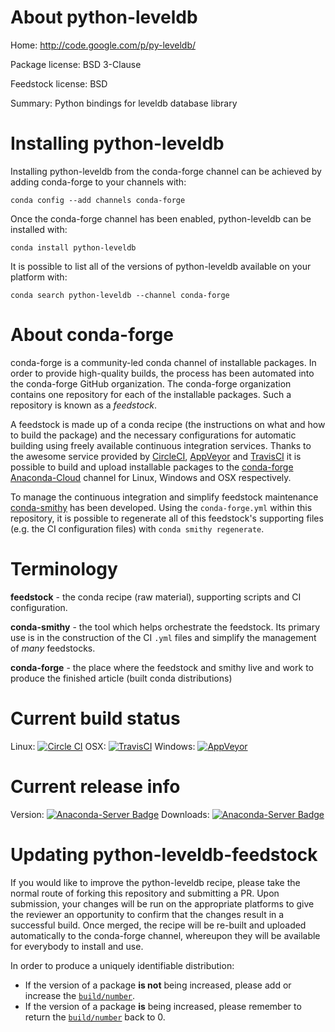 About python-leveldb
====================

Home: http://code.google.com/p/py-leveldb/

Package license: BSD 3-Clause

Feedstock license: BSD

Summary: Python bindings for leveldb database library



Installing python-leveldb
=========================

Installing python-leveldb from the conda-forge channel can be achieved by adding conda-forge to your channels with:

```
conda config --add channels conda-forge
```

Once the conda-forge channel has been enabled, python-leveldb can be installed with:

```
conda install python-leveldb
```

It is possible to list all of the versions of python-leveldb available on your platform with:

```
conda search python-leveldb --channel conda-forge
```


About conda-forge
=================

conda-forge is a community-led conda channel of installable packages.
In order to provide high-quality builds, the process has been automated into the
conda-forge GitHub organization. The conda-forge organization contains one repository 
for each of the installable packages. Such a repository is known as a *feedstock*.

A feedstock is made up of a conda recipe (the instructions on what and how to build
the package) and the necessary configurations for automatic building using freely
available continuous integration services. Thanks to the awesome service provided by
[CircleCI](https://circleci.com/), [AppVeyor](http://www.appveyor.com/)
and [TravisCI](https://travis-ci.org/) it is possible to build and upload installable
packages to the [conda-forge](https://anaconda.org/conda-forge)
[Anaconda-Cloud](http://docs.anaconda.org/) channel for Linux, Windows and OSX respectively.

To manage the continuous integration and simplify feedstock maintenance
[conda-smithy](http://github.com/conda-forge/conda-smithy) has been developed.
Using the ``conda-forge.yml`` within this repository, it is possible to regenerate all of
this feedstock's supporting files (e.g. the CI configuration files) with ``conda smithy regenerate``.


Terminology
===========

**feedstock** - the conda recipe (raw material), supporting scripts and CI configuration.

**conda-smithy** - the tool which helps orchestrate the feedstock.
                   Its primary use is in the construction of the CI ``.yml`` files
                   and simplify the management of *many* feedstocks.

**conda-forge** - the place where the feedstock and smithy live and work to
                  produce the finished article (built conda distributions)

Current build status
====================
Linux: [![Circle CI](https://circleci.com/gh/conda-forge/python-leveldb-feedstock.svg?style=svg)](https://circleci.com/gh/conda-forge/python-leveldb-feedstock)
OSX: [![TravisCI](https://travis-ci.org/conda-forge/python-leveldb-feedstock.svg?branch=master)](https://travis-ci.org/conda-forge/python-leveldb-feedstock) 
Windows: [![AppVeyor](https://ci.appveyor.com/api/projects/status/github/conda-forge/python-leveldb-feedstock?svg=True)](https://ci.appveyor.com/project/conda-forge/python-leveldb-feedstock/branch/master)

Current release info
====================
Version: [![Anaconda-Server Badge](https://anaconda.org/conda-forge/python-leveldb/badges/version.svg)](https://anaconda.org/conda-forge/python-leveldb)
Downloads: [![Anaconda-Server Badge](https://anaconda.org/conda-forge/python-leveldb/badges/downloads.svg)](https://anaconda.org/conda-forge/python-leveldb)


Updating python-leveldb-feedstock
=================================

If you would like to improve the python-leveldb recipe, please take the normal
route of forking this repository and submitting a PR. Upon submission, your changes will
be run on the appropriate platforms to give the reviewer an opportunity to confirm that the
changes result in a successful build. Once merged, the recipe will be re-built and uploaded
automatically to the conda-forge channel, whereupon they will be available for everybody to
install and use.

In order to produce a uniquely identifiable distribution:
 * If the version of a package **is not** being increased, please add or increase
   the [``build/number``](http://conda.pydata.org/docs/building/meta-yaml.html#build-number-and-string). 
 * If the version of a package **is** being increased, please remember to return
   the [``build/number``](http://conda.pydata.org/docs/building/meta-yaml.html#build-number-and-string)
   back to 0.
